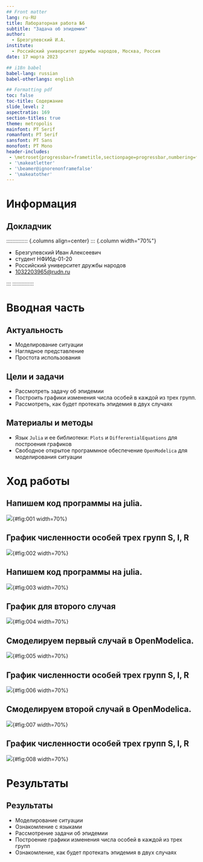 ```yaml
---
## Front matter
lang: ru-RU
title: Лабораторная работа №6
subtitle: "Задача об эпидемии"
author:
  - Брезгулевский И.А.
institute:
  - Российский университет дружбы народов, Москва, Россия
date: 17 марта 2023

## i18n babel
babel-lang: russian
babel-otherlangs: english

## Formatting pdf
toc: false
toc-title: Содержание
slide_level: 2
aspectratio: 169
section-titles: true
theme: metropolis
mainfont: PT Serif 
romanfont: PT Serif 
sansfont: PT Sans
monofont: PT Mono
header-includes:
 - \metroset{progressbar=frametitle,sectionpage=progressbar,numbering=fraction}
 - '\makeatletter'
 - '\beamer@ignorenonframefalse'
 - '\makeatother'
---
```


# Информация

## Докладчик

:::::::::::::: {.columns align=center}
::: {.column width="70%"}

  * Брезгулевский Иван Алексеевич 
  * студент НФИбд-01-20
  * Российский университет дружбы народов
  * [1032203965@rudn.ru](mailto:1032203965@rudn.ru)

:::
::::::::::::::

# Вводная часть

## Актуальность

- Моделирование ситуации
- Наглядное представление
- Простота использования

## Цели и задачи


- Рассмотреть задачу об эпидемии
- Построить графики изменения числа особей в каждой из трех групп.
- Рассмотреть, как будет протекать эпидемия в двух случаях

## Материалы и методы

- Язык `Julia` и ее библиотеки: `Plots` и `DifferentialEquations` для построения графиков
- Свободное открытое программное обеспечение `OpenModelica` для моделирования ситуации 
 
# Ход работы

## Напишем код программы на julia. 

![](image/1.png){#fig:001 width=70%}

## График численности особей трех групп S, I, R 

![](image/2.png){#fig:002 width=70%}

## Напишем код программы на julia.

![](image/3.png){#fig:003 width=70%}

## График для второго случая

![](image/4.png){#fig:004 width=70%}

## Смоделируем первый случай в OpenModelica.

![](image/5.png){#fig:005 width=70%}

## График численности особей трех групп S, I, R 

![](image/6.png){#fig:006 width=70%}

## Смоделируем второй случай в OpenModelica.

![](image/7.png){#fig:007 width=70%}

## График численности особей трех групп S, I, R 

![](image/8.png){#fig:008 width=70%}


# Результаты
## Результаты
- Моделирование ситуации
- Ознакомление с языками
- Рассмотрение задачи об эпидемии
- Построение графики изменения числа особей в каждой из трех групп
- Ознакомление, как будет протекать эпидемия в двух случаях



